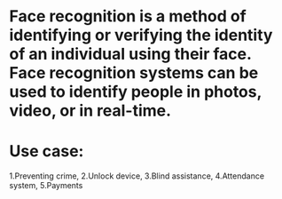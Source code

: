 # Face recognition is a method of identifying or verifying the identity of an individual using their face. Face recognition systems can be used to identify people in photos, video, or in real-time. 
# Use case:
1.Preventing crime, 2.Unlock device, 3.Blind assistance, 4.Attendance system, 5.Payments
